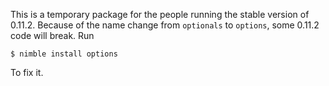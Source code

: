 This is a temporary package for the people running the stable version of 0.11.2. Because of the name change from `optionals` to `options`, some 0.11.2 code will break. Run

    $ nimble install options

To fix it.
